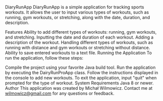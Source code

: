 DiaryRunApp
DiaryRunApp is a simple application for tracking sports workouts. It allows the user to input various types of workouts, such as running, gym workouts, or stretching, along with the date, duration, and description.

Features
Ability to add different types of workouts: running, gym workouts, and stretching.
Inputting the date and duration of each workout.
Adding a description of the workout.
Handling different types of workouts, such as running with distance and gym workouts or stretching without distance.
Ability to save entered workouts to a text file.
Running the Application
To run the application, follow these steps:

Compile the project using your favorite Java build tool.
Run the application by executing the DairyRunProApp class.
Follow the instructions displayed in the console to add new workouts.
To exit the application, input "quit" when prompted for the type of workout.
System Requirements
Java 8 or newer.
Author
This application was created by Michał Wilmowicz. Contact me at wilmowicz@gmail.com for any questions or feedback.

